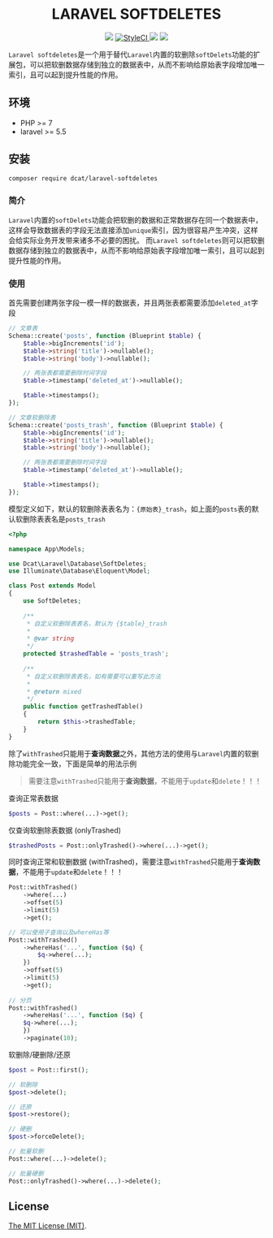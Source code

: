 <div align="center">

# LARAVEL SOFTDELETES

<p>
    <a href="https://github.com/jqhph/laravel-softdeletes/blob/master/LICENSE"><img src="https://img.shields.io/badge/license-MIT-7389D8.svg?style=flat" ></a>
     <a href="https://github.styleci.io/repos/330098031">
        <img src="https://github.styleci.io/repos/330098031/shield" alt="StyleCI">
    </a>
    <a href="https://github.com/jqhph/laravel-softdeletes/releases" ><img src="https://img.shields.io/github/release/jqhph/laravel-softdeletes.svg?color=4099DE" /></a> 
    <a><img src="https://img.shields.io/badge/php-7+-59a9f8.svg?style=flat" /></a> 
</p>

</div>

`Laravel softdeletes`是一个用于替代`Laravel`内置的软删除`softDelets`功能的扩展包，可以把软删数据存储到独立的数据表中，从而不影响给原始表字段增加唯一索引，且可以起到提升性能的作用。


## 环境

- PHP >= 7
- laravel >= 5.5


## 安装

```bash
composer require dcat/laravel-softdeletes
```

### 简介

`Laravel`内置的`softDelets`功能会把软删的数据和正常数据存在同一个数据表中，这样会导致数据表的字段无法直接添加`unique`索引，因为很容易产生冲突，这样会给实际业务开发带来诸多不必要的困扰。
而`Laravel softdeletes`则可以把软删数据存储到独立的数据表中，从而不影响给原始表字段增加唯一索引，且可以起到提升性能的作用。


### 使用


首先需要创建两张字段一模一样的数据表，并且两张表都需要添加`deleted_at`字段

```php
// 文章表
Schema::create('posts', function (Blueprint $table) {
	$table->bigIncrements('id');
	$table->string('title')->nullable();
	$table->string('body')->nullable();

	// 两张表都需要删除时间字段
	$table->timestamp('deleted_at')->nullable();

	$table->timestamps();
});

// 文章软删除表
Schema::create('posts_trash', function (Blueprint $table) {
	$table->bigIncrements('id');
	$table->string('title')->nullable();
	$table->string('body')->nullable();

	// 两张表都需要删除时间字段
	$table->timestamp('deleted_at')->nullable();

	$table->timestamps();
});
```

模型定义如下，默认的软删除表表名为：`{原始表}_trash`，如上面的`posts`表的默认软删除表表名是`posts_trash`

```php
<?php

namespace App\Models;

use Dcat\Laravel\Database\SoftDeletes;
use Illuminate\Database\Eloquent\Model;

class Post extends Model
{
    use SoftDeletes;
    
    /**
     * 自定义软删除表表名，默认为 {$table}_trash 
     * 
     * @var string 
     */
    protected $trashedTable = 'posts_trash';
    
    /**
     * 自定义软删除表表名，如有需要可以重写此方法
     * 
     * @return mixed
     */
    public function getTrashedTable()
    {
        return $this->trashedTable;
    }
}

```

除了`withTrashed`只能用于**查询数据**之外，其他方法的使用与`Laravel`内置的软删除功能完全一致，下面是简单的用法示例

> 需要注意`withTrashed`只能用于**查询数据**，不能用于`update`和`delete`！！！

查询正常表数据
```php
$posts = Post::where(...)->get();
```

仅查询软删除表数据 (onlyTrashed)
```php
$trashedPosts = Post::onlyTrashed()->where(...)->get();
```

同时查询正常和软删数据 (withTrashed)，需要注意`withTrashed`只能用于**查询数据**，不能用于`update`和`delete`！！！

```php
Post::withTrashed()
    ->where(...)
    ->offset(5)
    ->limit(5)
    ->get();

// 可以使用子查询以及whereHas等
Post::withTrashed()
    ->whereHas('...', function ($q) {
        $q->where(...);
    })
    ->offset(5)
    ->limit(5)
    ->get();
    
// 分页
Post::withTrashed()
    ->whereHas('...', function ($q) {
 	$q->where(...);
    })
    ->paginate(10);
```

软删除/硬删除/还原

```php
$post = Post::first();

// 软删除
$post->delete();

// 还原
$post->restore();

// 硬删
$post->forceDelete();

// 批量软删
Post::where(...)->delete();

// 批量硬删
Post::onlyTrashed()->where(...)->delete();
```



## License
[The MIT License (MIT)](LICENSE).

